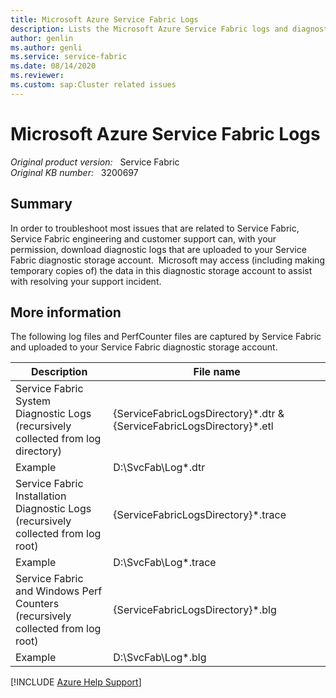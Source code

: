 ```yaml
---
title: Microsoft Azure Service Fabric Logs
description: Lists the Microsoft Azure Service Fabric logs and diagnostic information that is collected during troubleshooting.
author: genlin
ms.author: genli
ms.service: service-fabric
ms.date: 08/14/2020
ms.reviewer: 
ms.custom: sap:Cluster related issues
---
```

# Microsoft Azure Service Fabric Logs

_Original product version:_ &nbsp; Service Fabric  
_Original KB number:_ &nbsp; 3200697

## Summary

In order to troubleshoot most issues that are related to Service Fabric, Service Fabric engineering and customer support can, with your permission, download diagnostic logs that are uploaded to your Service Fabric diagnostic storage account.  Microsoft may access (including making temporary copies of) the data in this diagnostic storage account to assist with resolving your support incident.

## More information

The following log files and PerfCounter files are captured by Service Fabric and uploaded to your Service Fabric diagnostic storage account.

| Description| File name |
|---|---|
|Service Fabric System Diagnostic Logs<br/>(recursively collected from log directory)|{ServiceFabricLogsDirectory}\*.dtr & {ServiceFabricLogsDirectory}\*.etl|
|Example|D:\SvcFab\Log\*.dtr|
|Service Fabric Installation Diagnostic Logs<br/>(recursively collected from log root)|{ServiceFabricLogsDirectory}\*.trace|
|Example|D:\SvcFab\Log\*.trace|
|Service Fabric and Windows Perf Counters<br/>(recursively collected from log root)|{ServiceFabricLogsDirectory}\*.blg|
|Example|D:\SvcFab\Log\*.blg|

[!INCLUDE [Azure Help Support](../../includes/azure-help-support.md)]
